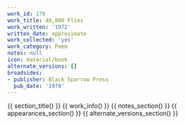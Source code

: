 ```yaml
---
work_id: 178
work_title: 40,000 Flies
work_written: '1972'
written_date: approximate
work_collected: 'yes'
work_category: Poem
notes: null
icon: material/book
alternate_versions: []
broadsides:
- publisher: Black Sparrow Press
  pub_date: '1979'
---
```


{{ section_title() }}
{{ work_info() }}
{{ notes_section() }}
{{ appearances_section() }}
{{ alternate_versions_section() }}